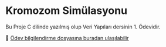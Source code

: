 # Kromozom Simülasyonu

Bu Proje C dilinde yazılmış olup Veri Yapıları dersinin 1. Ödevidir.

📄 [Ödev bilgilendirme dosyasına buradan ulaşılabilir](OdevBilgilendirme.pdf)
